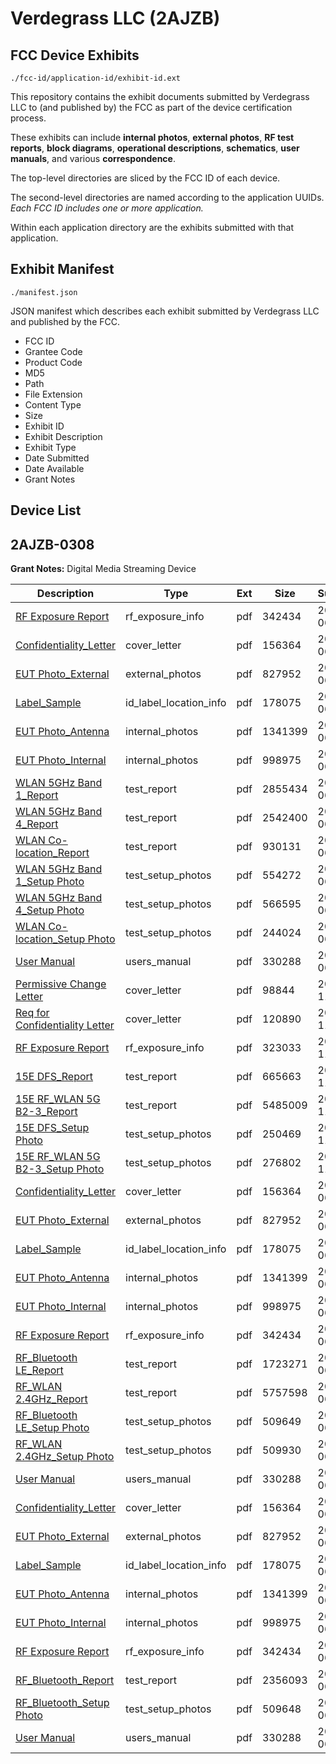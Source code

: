 # Verdegrass LLC (2AJZB)
## FCC Device Exhibits

```
./fcc-id/application-id/exhibit-id.ext
```

This repository contains the exhibit documents submitted by Verdegrass LLC to (and published by) the FCC as part of the device certification process.

These exhibits can include **internal photos**, **external photos**, **RF test reports**, **block diagrams**, **operational descriptions**, **schematics**, **user manuals**, and various **correspondence**.

The top-level directories are sliced by the FCC ID of each device.

The second-level directories are named according to the application UUIDs. *Each FCC ID includes one or more application.*

Within each application directory are the exhibits submitted with that application. 

## Exhibit Manifest

```
./manifest.json
```

JSON manifest which describes each exhibit submitted by Verdegrass LLC and published by the FCC.

- FCC ID
- Grantee Code
- Product Code
- MD5
- Path
- File Extension
- Content Type
- Size
- Exhibit ID
- Exhibit Description
- Exhibit Type
- Date Submitted
- Date Available
- Grant Notes

## Device List
## 2AJZB-0308
**Grant Notes:** Digital Media Streaming Device

| Description | Type | Ext | Size | Submitted | Available |
| ----------- | ---- | --- | ---- | --------- | --------- |
| [RF Exposure Report](2AJZB-0308/559b46bc0ec148baa2f6b2e4f91b9968/3879056.pdf) | rf_exposure_info | pdf | 342434 | 2018-06-07 | 2018-06-07 |
| [Confidentiality_Letter](2AJZB-0308/559b46bc0ec148baa2f6b2e4f91b9968/3879053.pdf) | cover_letter | pdf | 156364 | 2018-06-07 | 2018-06-07 |
| [EUT Photo_External](2AJZB-0308/559b46bc0ec148baa2f6b2e4f91b9968/3879049.pdf) | external_photos | pdf | 827952 | 2018-06-07 | 2018-12-04 |
| [Label_Sample](2AJZB-0308/559b46bc0ec148baa2f6b2e4f91b9968/3879054.pdf) | id_label_location_info | pdf | 178075 | 2018-06-07 | 2018-06-07 |
| [EUT Photo_Antenna](2AJZB-0308/559b46bc0ec148baa2f6b2e4f91b9968/3879048.pdf) | internal_photos | pdf | 1341399 | 2018-06-07 | 2018-12-04 |
| [EUT Photo_Internal](2AJZB-0308/559b46bc0ec148baa2f6b2e4f91b9968/3879050.pdf) | internal_photos | pdf | 998975 | 2018-06-07 | 2018-12-04 |
| [WLAN 5GHz Band 1_Report](2AJZB-0308/559b46bc0ec148baa2f6b2e4f91b9968/3879200.pdf) | test_report | pdf | 2855434 | 2018-06-07 | 2018-06-07 |
| [WLAN 5GHz Band 4_Report](2AJZB-0308/559b46bc0ec148baa2f6b2e4f91b9968/3879201.pdf) | test_report | pdf | 2542400 | 2018-06-07 | 2018-06-07 |
| [WLAN Co-location_Report](2AJZB-0308/559b46bc0ec148baa2f6b2e4f91b9968/3879202.pdf) | test_report | pdf | 930131 | 2018-06-07 | 2018-06-07 |
| [WLAN 5GHz Band 1_Setup Photo](2AJZB-0308/559b46bc0ec148baa2f6b2e4f91b9968/3879181.pdf) | test_setup_photos | pdf | 554272 | 2018-06-07 | 2018-12-04 |
| [WLAN 5GHz Band 4_Setup Photo](2AJZB-0308/559b46bc0ec148baa2f6b2e4f91b9968/3879182.pdf) | test_setup_photos | pdf | 566595 | 2018-06-07 | 2018-12-04 |
| [WLAN Co-location_Setup Photo](2AJZB-0308/559b46bc0ec148baa2f6b2e4f91b9968/3879183.pdf) | test_setup_photos | pdf | 244024 | 2018-06-07 | 2018-12-04 |
| [User Manual](2AJZB-0308/559b46bc0ec148baa2f6b2e4f91b9968/3879052.pdf) | users_manual | pdf | 330288 | 2018-06-07 | 2018-12-04 |
| [Permissive Change Letter](2AJZB-0308/10e5ed88335bab63536083ec89325cde/4078188.pdf) | cover_letter | pdf | 98844 | 2018-11-19 | 2018-11-19 |
| [Req for Confidentiality Letter](2AJZB-0308/10e5ed88335bab63536083ec89325cde/4078189.pdf) | cover_letter | pdf | 120890 | 2018-11-19 | 2018-11-19 |
| [RF Exposure Report](2AJZB-0308/10e5ed88335bab63536083ec89325cde/4078194.pdf) | rf_exposure_info | pdf | 323033 | 2018-11-19 | 2018-11-19 |
| [15E DFS_Report](2AJZB-0308/10e5ed88335bab63536083ec89325cde/4078190.pdf) | test_report | pdf | 665663 | 2018-11-19 | 2018-11-19 |
| [15E RF_WLAN 5G B2-3_Report](2AJZB-0308/10e5ed88335bab63536083ec89325cde/4078192.pdf) | test_report | pdf | 5485009 | 2018-11-19 | 2018-11-19 |
| [15E DFS_Setup Photo](2AJZB-0308/10e5ed88335bab63536083ec89325cde/4078191.pdf) | test_setup_photos | pdf | 250469 | 2018-11-19 | 2018-11-19 |
| [15E RF_WLAN 5G B2-3_Setup Photo](2AJZB-0308/10e5ed88335bab63536083ec89325cde/4078193.pdf) | test_setup_photos | pdf | 276802 | 2018-11-19 | 2018-11-19 |
| [Confidentiality_Letter](2AJZB-0308/ec5414a4debf443f80f608a91b871e23/3879053.pdf) | cover_letter | pdf | 156364 | 2018-06-07 | 2018-06-07 |
| [EUT Photo_External](2AJZB-0308/ec5414a4debf443f80f608a91b871e23/3879049.pdf) | external_photos | pdf | 827952 | 2018-06-07 | 2018-12-04 |
| [Label_Sample](2AJZB-0308/ec5414a4debf443f80f608a91b871e23/3879054.pdf) | id_label_location_info | pdf | 178075 | 2018-06-07 | 2018-06-07 |
| [EUT Photo_Antenna](2AJZB-0308/ec5414a4debf443f80f608a91b871e23/3879048.pdf) | internal_photos | pdf | 1341399 | 2018-06-07 | 2018-12-04 |
| [EUT Photo_Internal](2AJZB-0308/ec5414a4debf443f80f608a91b871e23/3879050.pdf) | internal_photos | pdf | 998975 | 2018-06-07 | 2018-12-04 |
| [RF Exposure Report](2AJZB-0308/ec5414a4debf443f80f608a91b871e23/3879056.pdf) | rf_exposure_info | pdf | 342434 | 2018-06-07 | 2018-06-07 |
| [RF_Bluetooth LE_Report](2AJZB-0308/ec5414a4debf443f80f608a91b871e23/3879145.pdf) | test_report | pdf | 1723271 | 2018-06-07 | 2018-06-07 |
| [RF_WLAN 2.4GHz_Report](2AJZB-0308/ec5414a4debf443f80f608a91b871e23/3879146.pdf) | test_report | pdf | 5757598 | 2018-06-07 | 2018-06-07 |
| [RF_Bluetooth LE_Setup Photo](2AJZB-0308/ec5414a4debf443f80f608a91b871e23/3879138.pdf) | test_setup_photos | pdf | 509649 | 2018-06-07 | 2018-12-04 |
| [RF_WLAN 2.4GHz_Setup Photo](2AJZB-0308/ec5414a4debf443f80f608a91b871e23/3879139.pdf) | test_setup_photos | pdf | 509930 | 2018-06-07 | 2018-12-04 |
| [User Manual](2AJZB-0308/ec5414a4debf443f80f608a91b871e23/3879052.pdf) | users_manual | pdf | 330288 | 2018-06-07 | 2018-12-04 |
| [Confidentiality_Letter](2AJZB-0308/e6ab8d9155fe85beb043e80d7823dc3a/3879053.pdf) | cover_letter | pdf | 156364 | 2018-06-07 | 2018-06-07 |
| [EUT Photo_External](2AJZB-0308/e6ab8d9155fe85beb043e80d7823dc3a/3879049.pdf) | external_photos | pdf | 827952 | 2018-06-07 | 2018-12-04 |
| [Label_Sample](2AJZB-0308/e6ab8d9155fe85beb043e80d7823dc3a/3879054.pdf) | id_label_location_info | pdf | 178075 | 2018-06-07 | 2018-06-07 |
| [EUT Photo_Antenna](2AJZB-0308/e6ab8d9155fe85beb043e80d7823dc3a/3879048.pdf) | internal_photos | pdf | 1341399 | 2018-06-07 | 2018-12-04 |
| [EUT Photo_Internal](2AJZB-0308/e6ab8d9155fe85beb043e80d7823dc3a/3879050.pdf) | internal_photos | pdf | 998975 | 2018-06-07 | 2018-12-04 |
| [RF Exposure Report](2AJZB-0308/e6ab8d9155fe85beb043e80d7823dc3a/3879056.pdf) | rf_exposure_info | pdf | 342434 | 2018-06-07 | 2018-06-07 |
| [RF_Bluetooth_Report](2AJZB-0308/e6ab8d9155fe85beb043e80d7823dc3a/3879055.pdf) | test_report | pdf | 2356093 | 2018-06-07 | 2018-06-07 |
| [RF_Bluetooth_Setup Photo](2AJZB-0308/e6ab8d9155fe85beb043e80d7823dc3a/3879051.pdf) | test_setup_photos | pdf | 509648 | 2018-06-07 | 2018-12-04 |
| [User Manual](2AJZB-0308/e6ab8d9155fe85beb043e80d7823dc3a/3879052.pdf) | users_manual | pdf | 330288 | 2018-06-07 | 2018-12-04 |

